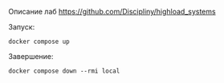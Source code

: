 Описание лаб https://github.com/Discipliny/highload_systems

Запyск:
```
docker compose up
```

Завершение:
```
docker compose down --rmi local
```